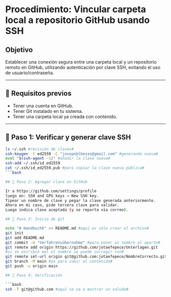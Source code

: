 # Procedimiento: Vincular carpeta local a repositorio GitHub usando SSH

## Objetivo

Establecer una conexión segura entre una carpeta local y un repositorio 
remoto en GitHub, utilizando autenticación por clave SSH, evitando el 
uso de usuario/contraseña.

---

## 🧰 Requisitos previos

- Tener una cuenta en GitHub.
- Tener Git instalado en tu sistema.
- Tener una carpeta local ya creada con contenido.

---

## 🪪 Paso 1: Verificar y generar clave SSH

```bash
ls ~/.ssh #revisión de claves#
ssh-keygen -t ed2559 -C "josepoblbezas@gmail.com" #generando nueva#
eval "$(ssh-agent -s)" #añadir la clave nueva#
ssh-add ~/.ssh/id_ed2559
cat ~/.ssh/id_ed2559.pub #para copiar la clave nueva pública#
```bash

## 🪪 Paso 2: Agregar clave en GitHub

Ir a https://github.com/settings/profile
luego en: SSH and GPG keys → New SSH key.
Tipear un nombre de clave y pegar la clave generada anteriormente.
Ahora en mi caso, pide tercera clave para validar.
Luego indica clave aceptada (y se reporta vía correo).

## 🪪 Paso 3: Inicio de git

echo "# HandbuchX" >> README.md #aquí es sólo crear el archivo#
git init
git add README.md
git commit -m "Verfahrensübernahme" #para poner un nombre al aporte#
git remote add origin https://github.com/jotaefepece/Unterlagen.git
#si se escribió mal el nombre se puede corregir con#
git remote set-url origin git@github.com:jotaefepece/NombreCorrecto.git
git branch -M main #ya para subir el contenido#
git push -u origin main

## 🪪 Paso 4: Verificación

```bash
ssh -T git@github.com #aquí se va a mostrar un saludo#

